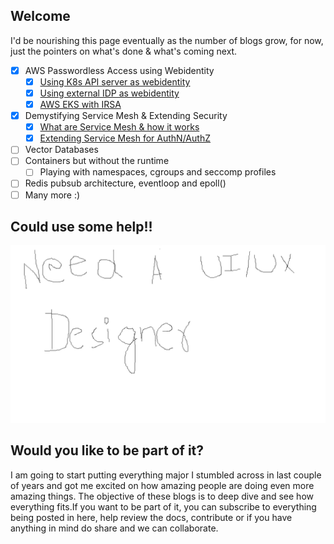 ## Welcome

I'd be nourishing this page eventually as the number of blogs grow, for now, just the pointers on what's done & what's coming next.

- [x] AWS Passwordless Access using Webidentity
    * [x] [Using K8s API server as webidentity](/webidentiy-webhook-k8s-onprem)
    * [x] [Using external IDP as webidentity](/webidentiy-webhook-external-IDP)
    * [x] [AWS EKS with IRSA](/webidentity-IRSA-AWS-EKS)
- [x] Demystifying Service Mesh & Extending Security
    * [x] [What are Service Mesh & how it works](./service-mesh.md)
    * [x] [Extending Service Mesh for AuthN/AuthZ](./service-mesh-authN-authZ.md)
- [ ] Vector Databases
- [ ] Containers but without the runtime
    * [ ] Playing with namespaces, cgroups and seccomp profiles
- [ ] Redis pubsub architecture, eventloop and epoll()
- [ ] Many more :)

## Could use some help!!

![Need a designer](assets/home/home_page.png)

## Would you like to be part of it?

I am going to start putting everything major I stumbled across in last couple of years and got me excited on how amazing people are doing even more amazing things. The objective of these blogs is to deep dive and see how everything fits.If you want to be part of it, you can subscribe to everything being posted in here, help review the docs, contribute or if you have anything in mind do share and we can collaborate.


